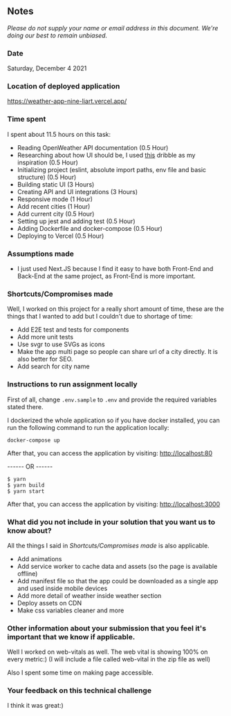 ## Notes
*Please do not supply your name or email address in this document. We're doing our best to remain unbiased.*
### Date

Saturday, December 4 2021

### Location of deployed application

https://weather-app-nine-liart.vercel.app/

### Time spent

I spent about 11.5 hours on this task:
- Reading OpenWeather API documentation (0.5 Hour)
- Researching about how UI should be, I used [this](https://dribbble.com/shots/8711461-Weather-App) dribble as my inspiration (0.5 Hour)
- Initializing project (eslint, absolute import paths, env file and basic structure) (0.5 Hour)
- Building static UI (3 Hours)
- Creating API and UI integrations (3 Hours)
- Responsive mode (1 Hour)
- Add recent cities (1 Hour)
- Add current city (0.5 Hour)
- Setting up jest and adding test (0.5 Hour)
- Adding Dockerfile and docker-compose (0.5 Hour)
- Deploying to Vercel (0.5 Hour)

### Assumptions made

- I just used Next.JS because I find it easy to have both Front-End and Back-End at the same project, as Front-End is more important.

### Shortcuts/Compromises made

Well, I worked on this project for a really short amount of time, these are the things that I wanted to add but I couldn't due to shortage of time:

- Add E2E test and tests for components
- Add more unit tests
- Use svgr to use SVGs as icons
- Make the app multi page so people can share url of a city directly. It is also better for SEO.
- Add search for city name

### Instructions to run assignment locally
First of all, change `.env.sample` to `.env` and provide the required variables stated there.

I dockerized the whole application so if you have docker installed, you can run the following command to run the application locally:
```
docker-compose up
```
After that, you can access the application by visiting: [http://localhost:80](http://localhost:80)

------ OR ------
```
$ yarn
$ yarn build
$ yarn start
```

After that, you can access the application by visiting: [http://localhost:3000](http://localhost:3000)

### What did you not include in your solution that you want us to know about?

All the things I said in *Shortcuts/Compromises made* is also applicable.

- Add animations
- Add service worker to cache data and assets (so the page is available offline)
- Add manifest file so that the app could be downloaded as a single app and used inside mobile devices
- Add more detail of weather inside weather section
- Deploy assets on CDN
- Make css variables cleaner and more

### Other information about your submission that you feel it's important that we know if applicable.

Well I worked on web-vitals as well. The web vital is showing 100% on every metric:) (I will include a file called web-vital in the zip file as well)

Also I spent some time on making page accessible.

### Your feedback on this technical challenge
I think it was great:)